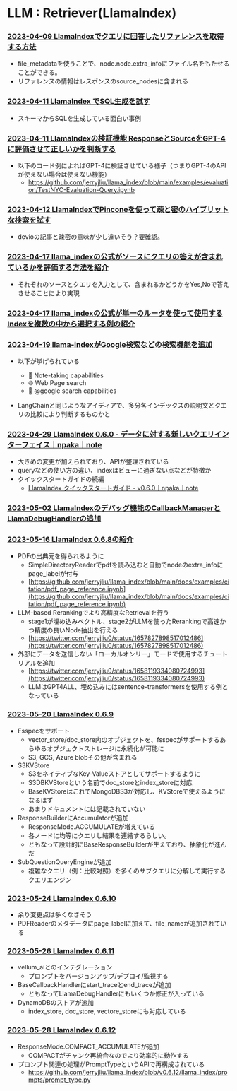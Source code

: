 # LLM : Retriever(LlamaIndex)

### [2023-04-09 LlamaIndexでクエリに回答したリファレンスを取得する方法](https://dev.classmethod.jp/articles/get-reference-in-query-of-llamaindex/)

- file_metadataを使うことで、node.node.extra_infoにファイル名をもたせることができる。
- リファレンスの情報はレスポンスのsource_nodesに含まれる

### [2023-04-11 LlamaIndex でSQL生成を試す](https://note.com/hmj_kd/n/n24c8e2858e96)

- スキーマからSQLを生成している面白い事例


### [2023-04-11 LlamaIndexの検証機能 ResponseとSourceをGPT-4に評価させて正しいかを判断する](https://twitter.com/jerryjliu0/status/1645451897372024832)

- 以下のコード例によればGPT-4に検証させている様子（つまりGPT-4のAPIが使えない場合は使えない機能）
  - https://github.com/jerryjliu/llama_index/blob/main/examples/evaluation/TestNYC-Evaluation-Query.ipynb

### [2023-04-12 LlamaIndexでPinconeを使って疎と密のハイブリットな検索を試す](https://note.com/npaka/n/n63afe0e6684a)

- devioの記事と疎密の意味が少し違いそう？要確認。

### [2023-04-17 llama_indexの公式がソースにクエリの答えが含まれているかを評価する方法を紹介](https://twitter.com/jerryjliu0/status/1647626532519841793)

- それぞれのソースとクエリを入力として、含まれるかどうかをYes,Noで答えさせることにより実現

### [2023-04-17 llama_indexの公式が単一のルータを使って使用するIndexを複数の中から選択する例の紹介](https://twitter.com/gpt_index/status/1647625929165008897)

### [2023-04-19 llama-indexがGoogle検索などの検索機能を追加](https://twitter.com/jerryjliu0/status/1648347966615465984)

- 以下が挙げられている
  - 📝 Note-taking capabilities
  - 🌐 Web Page search
  - 🔎 @google search capabilities

- LangChainと同じようなアイディアで、多分各インデックスの説明文とクエリの比較により判断するものかと

### [2023-04-29 LlamaIndex 0.6.0 - データに対する新しいクエリインターフェイス｜npaka｜note](https://note.com/npaka/n/n4254fc549dc0)

- 大きめの変更が加えられており、APIが整理されている
- queryなどの使い方の違い、indexはビューに過ぎない点などが特徴か
- クイックスタートガイドの続編
  - [LlamaIndex クイックスタートガイド - v0.6.0｜npaka｜note](https://note.com/npaka/n/n50475d6c3118)

### [2023-05-02 LlamaIndexのデバッグ機能のCallbackManagerとLlamaDebugHandlerの追加](https://twitter.com/gpt_index/status/1653407672602071040?s=12&t=0nszgXsDXAd-L4WiCutIWg)

### [2023-05-16 LlamaIndex 0.6.8の紹介](https://twitter.com/gpt_index/status/1658481782923362306)

- PDFの出典元を得られるように
  - SimpleDirectoryReaderでpdfを読み込むと自動でnodeのextra_infoにpage_labelが付与
  - [https://github.com/jerryjliu/llama_index/blob/main/docs/examples/citation/pdf_page_reference.ipynb](https://github.com/jerryjliu/llama_index/blob/main/docs/examples/citation/pdf_page_reference.ipynb)
- LLM-based Rerankingでより高精度なRetrievalを行う
  - stage1が埋め込みベクトル、stage2がLLMを使ったRerankingで高速かつ精度の良いNode抽出を行える
  - [https://twitter.com/jerryjliu0/status/1657827898517012486](https://twitter.com/jerryjliu0/status/1657827898517012486)
- 外部にデータを送信しない「ローカルオンリー」モードで使用するチュートリアルを追加
  - [https://twitter.com/jerryjliu0/status/1658119334080724993](https://twitter.com/jerryjliu0/status/1658119334080724993)
  - LLMはGPT4ALL、埋め込みにはsentence-transformersを使用する例となっている

### [2023-05-20 LlamaIndex 0.6.9](https://twitter.com/gpt_index/status/1659593915903926277)

- Fsspecをサポート
  - vector_store/doc_store内のオブジェクトを、fsspecがサポートするあらゆるオブジェクトストレージに永続化が可能に
  - S3, GCS, Azure blobその他が含まれる
- S3KVStore
  - S3をネイティブなKey-Valueストアとしてサポートするように
  - S3DBKVStoreという名前でdoc_storeとindex_storeに対応
  - BaseKVStoreはこれでMongoDBS3が対応し、KVStoreで使えるようになるはず
  - あまりドキュメントには記載されていない
- ResponseBuilderにAccumulatorが追加
  - ResponseMode.ACCUMULATEが増えている
  - 各ノードに均等にクエリし結果を連結するらしい。
  - ともなって設計的にBaseResponseBuilderが生えており、抽象化が進んだ
- SubQuestionQueryEngineが追加
  - 複雑なクエリ（例：比較対照）を多くのサブクエリに分解して実行するクエリエンジン

### [2023-05-24 LlamaIndex 0.6.10](https://github.com/jerryjliu/llama_index/compare/v0.6.9...v0.6.10)

- 余り変更点は多くなさそう
- PDFReaderのメタデータにpage_labelに加えて、file_nameが追加されている

### [2023-05-26 LlamaIndex 0.6.11](https://github.com/jerryjliu/llama_index/compare/v0.6.10.post1...v0.6.11)

- vellum_aiとのインテグレーション
  - プロンプトをバージョンアップ/デプロイ/監視する
- BaseCallbackHandlerにstart_traceとend_traceが追加
  - ともなってLlamaDebugHandlerにもいくつか修正が入っている
- DynamoDBのストアが追加
  - index_store, doc_store, vectore_storeにも対応している

### [2023-05-28 LlamaIndex 0.6.12](https://github.com/jerryjliu/llama_index/compare/v0.6.11...v0.6.12)

- ResponseMode.COMPACT_ACCUMULATEが追加
  - COMPACTがチャンク再統合なのでより効率的に動作する
- プロンプト関連の処理がPromptTypeというAPIで再構成されている
  - https://github.com/jerryjliu/llama_index/blob/v0.6.12/llama_index/prompts/prompt_type.py